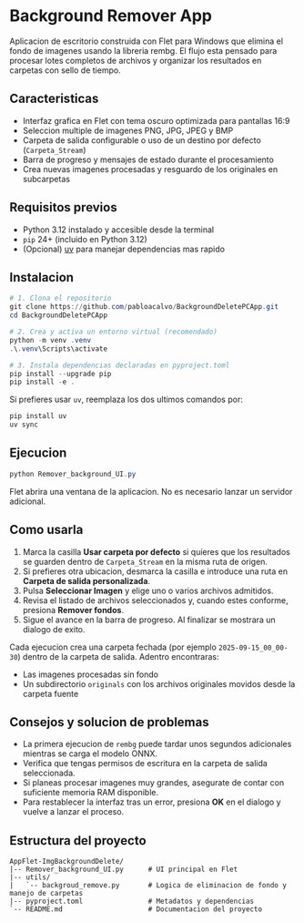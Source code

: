 # Background Remover App

Aplicacion de escritorio construida con Flet para Windows que elimina el fondo de imagenes usando la libreria rembg. El flujo esta pensado para procesar lotes completos de archivos y organizar los resultados en carpetas con sello de tiempo.

## Caracteristicas
- Interfaz grafica en Flet con tema oscuro optimizada para pantallas 16:9
- Seleccion multiple de imagenes PNG, JPG, JPEG y BMP
- Carpeta de salida configurable o uso de un destino por defecto (`Carpeta_Stream`)
- Barra de progreso y mensajes de estado durante el procesamiento
- Crea nuevas imagenes procesadas y resguardo de los originales en subcarpetas

## Requisitos previos
- Python 3.12 instalado y accesible desde la terminal
- `pip` 24+ (incluido en Python 3.12)
- (Opcional) [uv](https://docs.astral.sh/uv/) para manejar dependencias mas rapido

## Instalacion
```powershell
# 1. Clona el repositorio
git clone https://github.com/pabloacalvo/BackgroundDeletePCApp.git
cd BackgroundDeletePCApp

# 2. Crea y activa un entorno virtual (recomendado)
python -m venv .venv
.\.venv\Scripts\activate

# 3. Instala dependencias declaradas en pyproject.toml
pip install --upgrade pip
pip install -e .
```
Si prefieres usar `uv`, reemplaza los dos ultimos comandos por:
```powershell
pip install uv
uv sync
```

## Ejecucion
```powershell
python Remover_background_UI.py
```
Flet abrira una ventana de la aplicacion. No es necesario lanzar un servidor adicional.

## Como usarla
1. Marca la casilla **Usar carpeta por defecto** si quieres que los resultados se guarden dentro de `Carpeta_Stream` en la misma ruta de origen.
2. Si prefieres otra ubicacion, desmarca la casilla e introduce una ruta en **Carpeta de salida personalizada**.
3. Pulsa **Seleccionar Imagen** y elige uno o varios archivos admitidos.
4. Revisa el listado de archivos seleccionados y, cuando estes conforme, presiona **Remover fondos**.
5. Sigue el avance en la barra de progreso. Al finalizar se mostrara un dialogo de exito.

Cada ejecucion crea una carpeta fechada (por ejemplo `2025-09-15_00_00-30`) dentro de la carpeta de salida. Adentro encontraras:
- Las imagenes procesadas sin fondo
- Un subdirectorio `originals` con los archivos originales movidos desde la carpeta fuente

## Consejos y solucion de problemas
- La primera ejecucion de `rembg` puede tardar unos segundos adicionales mientras se carga el modelo ONNX.
- Verifica que tengas permisos de escritura en la carpeta de salida seleccionada.
- Si planeas procesar imagenes muy grandes, asegurate de contar con suficiente memoria RAM disponible.
- Para restablecer la interfaz tras un error, presiona **OK** en el dialogo y vuelve a lanzar el proceso.

## Estructura del proyecto
```
AppFlet-ImgBackgroundDelete/
|-- Remover_background_UI.py      # UI principal en Flet
|-- utils/
|   `-- backgroud_remove.py       # Logica de eliminacion de fondo y manejo de carpetas
|-- pyproject.toml                # Metadatos y dependencias
`-- README.md                     # Documentacion del proyecto
```

